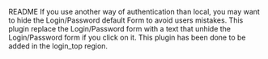 README
If you use another way of authentication than local, you may want to hide the Login/Password default Form to avoid users mistakes. 
This plugin replace the Login/Password form with a text that unhide the Login/Password form if you click on it.
This plugin has been done to be added in the login_top region.